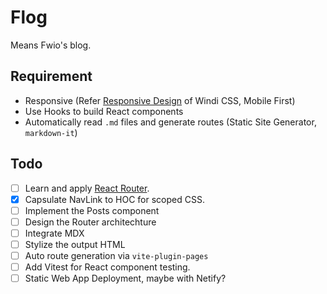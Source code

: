 # Flog

Means Fwio's blog.

## Requirement

+ Responsive (Refer [Responsive Design](https://windicss.org/features/responsive-design.html) of Windi CSS, Mobile First)
+ Use Hooks to build React components
+ Automatically read `.md` files and generate routes (Static Site Generator, `markdown-it`)

## Todo

+ [ ] Learn and apply [React Router](https://reactrouter.com/docs/en/v6/getting-started/concepts).
+ [X] Capsulate NavLink to HOC for scoped CSS.
+ [ ] Implement the Posts component
+ [ ] Design the Router architechture
+ [ ] Integrate MDX
+ [ ] Stylize the output HTML
+ [ ] Auto route generation via `vite-plugin-pages`
+ [ ] Add Vitest for React component testing.
+ [ ] Static Web App Deployment, maybe with Netify?
